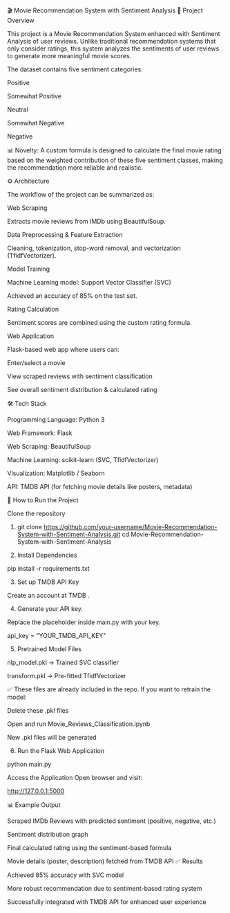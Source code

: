 🎬 Movie Recommendation System with Sentiment Analysis
📌 Project Overview

This project is a Movie Recommendation System enhanced with Sentiment Analysis of user reviews. Unlike traditional recommendation systems that only consider ratings, this system analyzes the sentiments of user reviews to generate more meaningful movie scores.

The dataset contains five sentiment categories:

Positive

Somewhat Positive

Neutral

Somewhat Negative

Negative

📊 Novelty:
A custom formula is designed to calculate the final movie rating based on the weighted contribution of these five sentiment classes, making the recommendation more reliable and realistic.

⚙️ Architecture

The workflow of the project can be summarized as:

Web Scraping

Extracts movie reviews from IMDb using BeautifulSoup.

Data Preprocessing & Feature Extraction

Cleaning, tokenization, stop-word removal, and vectorization (TfidfVectorizer).

Model Training

Machine Learning model: Support Vector Classifier (SVC)

Achieved an accuracy of 85% on the test set.

Rating Calculation

Sentiment scores are combined using the custom rating formula.

Web Application

Flask-based web app where users can:

Enter/select a movie

View scraped reviews with sentiment classification

See overall sentiment distribution & calculated rating

🛠️ Tech Stack

Programming Language: Python 3

Web Framework: Flask

Web Scraping: BeautifulSoup

Machine Learning: scikit-learn (SVC, TfidfVectorizer)

Visualization: Matplotlib / Seaborn

API: TMDB API (for fetching movie details like posters, metadata)

🚀 How to Run the Project

Clone the repository

1. git clone https://github.com/your-username/Movie-Recommendation-System-with-Sentiment-Analysis.git
cd Movie-Recommendation-System-with-Sentiment-Analysis


2. Install Dependencies

pip install -r requirements.txt


3. Set up TMDB API Key

Create an account at TMDB
.

4. Generate your API key.

Replace the placeholder inside main.py with your key.

api_key = "YOUR_TMDB_API_KEY"


5. Pretrained Model Files

nlp_model.pkl → Trained SVC classifier

transform.pkl → Pre-fitted TfidfVectorizer

✅ These files are already included in the repo.
If you want to retrain the model:

Delete these .pkl files

Open and run Movie_Reviews_Classification.ipynb

New .pkl files will be generated

6. Run the Flask Web Application

python main.py


Access the Application
Open browser and visit:

http://127.0.0.1:5000

📊 Example Output

Scraped IMDb Reviews with predicted sentiment (positive, negative, etc.)

Sentiment distribution graph

Final calculated rating using the sentiment-based formula

Movie details (poster, description) fetched from TMDB API
✅ Results

Achieved 85% accuracy with SVC model

More robust recommendation due to sentiment-based rating system

Successfully integrated with TMDB API for enhanced user experience
